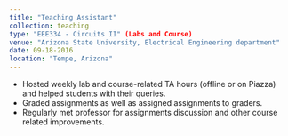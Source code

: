 ```yaml
---
title: "Teaching Assistant"
collection: teaching
type: "EEE334 - Circuits II" (Labs and Course)
venue: "Arizona State University, Electrical Engineering department"
date: 09-18-2016 
location: "Tempe, Arizona"
---
```


- Hosted weekly lab and course-related TA hours (offline or on Piazza) and helped students with their queries.
- Graded assignments as well as assigned assignments to graders.
- Regularly met professor for assignments discussion and other course related improvements.
